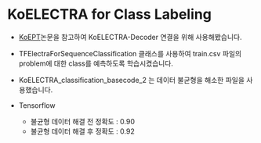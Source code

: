 # KoELECTRA for Class Labeling
- [KoEPT](http://koreascience.or.kr/article/CFKO202125036187306.pdf)논문을 참고하여 KoELECTRA-Decoder 연결을 위해 사용해봤습니다.
- TFElectraForSequenceClassification 클래스를 사용하여 train.csv 파일의 problem에 대한 class를 예측하도록 학습시켰습니다.
- KoELECTRA_classification_basecode_2 는 데이터 불균형을 해소한 파일을 사용했습니다.

- Tensorflow
  - 불균형 데이터 해결 전 정확도 : 0.90
  - 불균형 데이터 해결 후 정확도 : 0.92

